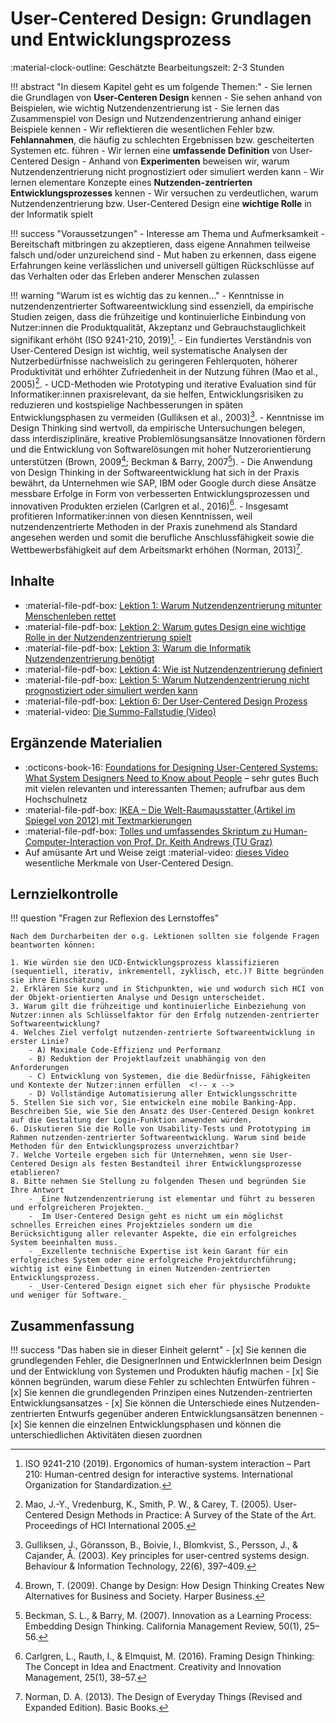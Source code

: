 # User-Centered Design: Grundlagen und Entwicklungsprozess

:material-clock-outline: Geschätzte Bearbeitungszeit: 2-3 Stunden

<!-- Worum geht es in diesem Kapitel... -->
!!! abstract "In diesem Kapitel geht es um folgende Themen:"
    - Sie lernen die Grundlagen von **User-Centeren Design** kennen
    - Sie sehen anhand von Beispielen, wie wichtig Nutzendenzentrierung ist
    - Sie lernen das Zusammenspiel von Design und Nutzendenzentrierung anhand einiger Beispiele kennen
    - Wir reflektieren die wesentlichen Fehler bzw. **Fehlannahmen**, die häufig zu schlechten Ergebnissen bzw. gescheiterten Systemen etc. führen
    - Wir lernen eine **umfassende Definition** von User-Centered Design
    - Anhand von **Experimenten** beweisen wir, warum Nutzendenzentrierung nicht prognostiziert oder simuliert werden kann
    - Wir lernen elementare Konzepte eines **Nutzenden-zentrierten Entwicklungsprozesses** kennen
    - Wir versuchen zu verdeutlichen, warum Nutzendenzentrierung bzw. User-Centered Design eine **wichtige Rolle** in der Informatik spielt

!!! success "Voraussetzungen"
    - Interesse am Thema und Aufmerksamkeit
    - Bereitschaft mitbringen zu akzeptieren, dass eigene Annahmen teilweise falsch und/oder unzureichend sind
    - Mut haben zu erkennen, dass eigene Erfahrungen keine verlässlichen und universell gültigen Rückschlüsse auf das Verhalten oder das Erleben anderer Menschen zulassen

!!! warning "Warum ist es wichtig das zu kennen..."
    - Kenntnisse in nutzendenzentrierter Softwareentwicklung sind essenziell, da empirische Studien zeigen, dass die frühzeitige und kontinuierliche Einbindung von Nutzer:innen die Produktqualität, Akzeptanz und Gebrauchstauglichkeit signifikant erhöht (ISO 9241-210, 2019)[^5].
    - Ein fundiertes Verständnis von User-Centered Design ist wichtig, weil systematische Analysen der Nutzerbedürfnisse nachweislich zu geringeren Fehlerquoten, höherer Produktivität und erhöhter Zufriedenheit in der Nutzung führen (Mao et al., 2005)[^6].
    - UCD-Methoden wie Prototyping und iterative Evaluation sind für Informatiker:innen praxisrelevant, da sie helfen, Entwicklungsrisiken zu reduzieren und kostspielige Nachbesserungen in späten Entwicklungsphasen zu vermeiden (Gulliksen et al., 2003)[^4].
    - Kenntnisse im Design Thinking sind wertvoll, da empirische Untersuchungen belegen, dass interdisziplinäre, kreative Problemlösungsansätze Innovationen fördern und die Entwicklung von Softwarelösungen mit hoher Nutzerorientierung unterstützen (Brown, 2009[^2]; Beckman & Barry, 2007[^1]).
    - Die Anwendung von Design Thinking in der Softwareentwicklung hat sich in der Praxis bewährt, da Unternehmen wie SAP, IBM oder Google durch diese Ansätze messbare Erfolge in Form von verbesserten Entwicklungsprozessen und innovativen Produkten erzielen (Carlgren et al., 2016)[^3].
    - Insgesamt profitieren Informatiker:innen von diesen Kenntnissen, weil nutzendenzentrierte Methoden in der Praxis zunehmend als Standard angesehen werden und somit die berufliche Anschlussfähigkeit sowie die Wettbewerbsfähigkeit auf dem Arbeitsmarkt erhöhen (Norman, 2013)[^7].
<!--
    !!! refs "Literaturangaben"
        1. Beckman, S. L., & Barry, M. (2007). Innovation as a Learning Process: Embedding Design Thinking. California Management Review, 50(1), 25–56.
        2. Brown, T. (2009). Change by Design: How Design Thinking Creates New Alternatives for Business and Society. Harper Business.
        3. Carlgren, L., Rauth, I., & Elmquist, M. (2016). Framing Design Thinking: The Concept in Idea and Enactment. Creativity and Innovation Management, 25(1), 38–57.
        4. Gulliksen, J., Göransson, B., Boivie, I., Blomkvist, S., Persson, J., & Cajander, Å. (2003). Key principles for user-centred systems design. Behaviour & Information Technology, 22(6), 397–409.
        5. ISO 9241-210 (2019). Ergonomics of human-system interaction – Part 210: Human-centred design for interactive systems. International Organization for Standardization.
        6. Mao, J.-Y., Vredenburg, K., Smith, P. W., & Carey, T. (2005). User-Centered Design Methods in Practice: A Survey of the State of the Art. Proceedings of HCI International 2005.
        7. Norman, D. A. (2013). The Design of Everyday Things (Revised and Expanded Edition). Basic Books.
-->
[^1]: Beckman, S. L., & Barry, M. (2007). Innovation as a Learning Process: Embedding Design Thinking. California Management Review, 50(1), 25–56.
[^2]: Brown, T. (2009). Change by Design: How Design Thinking Creates New Alternatives for Business and Society. Harper Business.
[^3]: Carlgren, L., Rauth, I., & Elmquist, M. (2016). Framing Design Thinking: The Concept in Idea and Enactment. Creativity and Innovation Management, 25(1), 38–57.
[^4]: Gulliksen, J., Göransson, B., Boivie, I., Blomkvist, S., Persson, J., & Cajander, Å. (2003). Key principles for user-centred systems design. Behaviour & Information Technology, 22(6), 397–409.
[^5]: ISO 9241-210 (2019). Ergonomics of human-system interaction – Part 210: Human-centred design for interactive systems. International Organization for Standardization.
[^6]: Mao, J.-Y., Vredenburg, K., Smith, P. W., & Carey, T. (2005). User-Centered Design Methods in Practice: A Survey of the State of the Art. Proceedings of HCI International 2005.
[^7]: Norman, D. A. (2013). The Design of Everyday Things (Revised and Expanded Edition). Basic Books.

<!--
    - Projekte scheitern häufig aufgrund folgenschwerer Fehlannahmen und fehlender Nutzendenzentrierung
    - Eine Nutzendenzentrierung ist elementar und führt zu besseren / erfolgreicheren Projekten
    - Im User-Centered Design geht es nicht um ein möglichst schnelles Erreichen eines Projektzieles sondern um die Berücksichtigung aller relevanter Aspekte, die ein erfolgreiches System beeinhalten muss
    - Exzellente technische Expertise ist kein Garant für ein erfolgreiches System oder eine erfolgreiche Projektdurchführung; wichtig ist eine Einbettung in einen Nutzenden-zentrierten Entwicklungsprozess
-->

## Inhalte

* :material-file-pdf-box: [Lektion 1: Warum Nutzendenzentrierung mitunter Menschenleben rettet](https://code.fbi.h-da.de/zander/hci/material/-/raw/main/1_user-centered_design/01_examples.pdf?ref_type=heads)
* :material-file-pdf-box: [Lektion 2: Warum gutes Design eine wichtige Rolle in der Nutzendenzentrierung spielt](https://code.fbi.h-da.de/zander/hci/material/-/raw/main/1_user-centered_design/02_good_design.pdf?inline=true)
* :material-file-pdf-box: [Lektion 3: Warum die Informatik Nutzendenzentrierung benötigt](https://code.fbi.h-da.de/zander/hci/material/-/raw/main/1_user-centered_design/03_ucd_in_cs.pdf?ref_type=heads&inline=false)
* :material-file-pdf-box: [Lektion 4: Wie ist Nutzendenzentrierung definiert](https://code.fbi.h-da.de/zander/hci/material/-/raw/main/1_user-centered_design/04_definition.pdf?ref_type=heads&inline=false)
* :material-file-pdf-box: [Lektion 5: Warum Nutzendenzentrierung nicht prognostiziert oder simuliert werden kann](https://code.fbi.h-da.de/zander/hci/material/-/raw/main/1_user-centered_design/05_errors.pdf?ref_type=heads&inline=false)
* :material-file-pdf-box: [Lektion 6: Der User-Centered Design Prozess](https://code.fbi.h-da.de/zander/hci/material/-/raw/main/1_user-centered_design/06_process.pdf?ref_type=heads&inline=false)
* :material-video: [Die Summo-Fallstudie (Video)](https://lernen.h-da.de/mod/resource/view.php?id=359759)


## Ergänzende Materialien
- :octicons-book-16: [Foundations for Designing User-Centered Systems: What System Designers Need to Know about People](https://link.springer.com/book/10.1007/978-1-4471-5134-0) – sehr gutes Buch mit vielen relevanten und interessanten Themen; aufrufbar aus dem Hochschulnetz
- :material-file-pdf-box: [IKEA – Die Welt-Raumausstatter (Artikel im Spiegel von 2012) mit Textmarkierungen](https://lernen.h-da.de/mod/resource/view.php?id=232278)
- :material-file-pdf-box: [Tolles und umfassendes Skriptum zu Human-Computer-Interaction von Prof. Dr. Keith Andrews (TU Graz)](https://lernen.h-da.de/mod/resource/view.php?id=213473)
- Auf amüsante Art und Weise zeigt :material-video: [dieses Video](https://www.youtube.com/watch?v=dln9xDsmCoY) wesentliche Merkmale von User-Centered Design.
<!--
## Übungen
* ...
* 
-->

## Lernzielkontrolle

!!! question "Fragen zur Reflexion des Lernstoffes"

    Nach dem Durcharbeiten der o.g. Lektionen sollten sie folgende Fragen beantworten können:

    1. Wie würden sie den UCD-Entwicklungsprozess klassifizieren (sequentiell, iterativ, inkrementell, zyklisch, etc.)? Bitte begründen sie ihre Einschätzung.
    2. Erklären Sie kurz und in Stichpunkten, wie und wodurch sich HCI von der Objekt-orientierten Analyse und Design unterscheidet.
    3. Warum gilt die frühzeitige und kontinuierliche Einbeziehung von Nutzer:innen als Schlüsselfaktor für den Erfolg nutzenden-zentrierter Softwareentwicklung?  
    4. Welches Ziel verfolgt nutzenden-zentrierte Softwareentwicklung in erster Linie?  
        - A) Maximale Code-Effizienz und Performanz  
        - B) Reduktion der Projektlaufzeit unabhängig von den Anforderungen  
        - C) Entwicklung von Systemen, die die Bedürfnisse, Fähigkeiten und Kontexte der Nutzer:innen erfüllen  <!-- x -->
        - D) Vollständige Automatisierung aller Entwicklungsschritte
    5. Stellen Sie sich vor, Sie entwickeln eine mobile Banking-App. Beschreiben Sie, wie Sie den Ansatz des User-Centered Design konkret auf die Gestaltung der Login-Funktion anwenden würden.  
    6. Diskutieren Sie die Rolle von Usability-Tests und Prototyping im Rahmen nutzenden-zentrierter Softwareentwicklung. Warum sind beide Methoden für den Entwicklungsprozess unverzichtbar?  
    7. Welche Vorteile ergeben sich für Unternehmen, wenn sie User-Centered Design als festen Bestandteil ihrer Entwicklungsprozesse etablieren?  
    8. Bitte nehmen Sie Stellung zu folgenden Thesen und begründen Sie Ihre Antwort
        - _Eine Nutzendenzentrierung ist elementar und führt zu besseren und erfolgreicheren Projekten._
        - _Im User-Centered Design geht es nicht um ein möglichst schnelles Erreichen eines Projektzieles sondern um die Berücksichtigung aller relevanter Aspekte, die ein erfolgreiches System beeinhalten muss._
        - _Exzellente technische Expertise ist kein Garant für ein erfolgreiches System oder eine erfolgreiche Projektdurchführung; wichtig ist eine Einbettung in einen Nutzenden-zentrierten Entwicklungsprozess._
        - _User-Centered Design eignet sich eher für physische Produkte und weniger für Software._



## Zusammenfassung

!!! success "Das haben sie in dieser Einheit gelernt"
    - [x] Sie kennen die grundlegenden Fehler, die DesignerInnen und EntwicklerInnen beim Design und der Entwicklung von Systemen und Produkten häufig machen
    - [x] Sie können begründen, warum diese Fehler zu schlechten Entwürfen führen
    - [x] Sie kennen die grundlegenden Prinzipen eines Nutzenden-zentrierten Entwicklungsansatzes
    - [x] Sie können die Unterschiede eines Nutzenden-zentrierten Entwurfs gegenüber anderen Entwicklungsansätzen benennen
    - [x] Sie kennen die einzelnen Entwicklungsphasen und können die unterschiedlichen Aktivitäten diesen zuordnen


<!--
Prompt:
Bitte erstelle mir eine Auflistung mit je einem Satz pro Punkt, warum es für Informatikstudierende wichtig ist, Kenntnisse zur nutzendenzentrierten Softwareentwicklung und insbesonder zu user-centered design und design thinking zu haben. Benutze für die Formulierung einen wissenschaftlichen, faktenstarken Stil und gebe auch vollständige Quellen an. Berücksichtige bitte auch einen hohen Praxisbezug.
-->